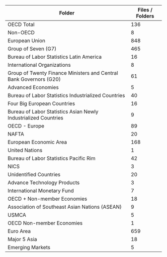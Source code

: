 | Folder                                                             |   Files / Folders |
|--------------------------------------------------------------------|-------------------|
| OECD Total                                                         |               136 |
| Non-OECD                                                           |                 8 |
| European Union                                                     |               848 |
| Group of Seven (G7)                                                |               465 |
| Bureau of Labor Statistics Latin America                           |                16 |
| International Organizations                                        |                 8 |
| Group of Twenty Finance Ministers and Central Bank Governors (G20) |                61 |
| Advanced Economies                                                 |                 5 |
| Bureau of Labor Statistics Industrialized Countries                |                40 |
| Four Big European Countries                                        |                16 |
| Bureau of Labor Statistics Asian Newly Industrialized Countries    |                 9 |
| OECD - Europe                                                      |                89 |
| NAFTA                                                              |                20 |
| European Economic Area                                             |               168 |
| United Nations                                                     |                 1 |
| Bureau of Labor Statistics Pacific Rim                             |                42 |
| NICS                                                               |                 3 |
| Unidentified Countries                                             |                20 |
| Advance Technology Products                                        |                 3 |
| International Monetary Fund                                        |                 7 |
| OECD + Non-member Economies                                        |                18 |
| Association of Southeast Asian Nations (ASEAN)                     |                 9 |
| USMCA                                                              |                 5 |
| OECD Non-member Economies                                          |                 1 |
| Euro Area                                                          |               659 |
| Major 5 Asia                                                       |                18 |
| Emerging Markets                                                   |                 5 |